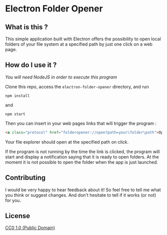 # Electron Folder Opener

## What is this ?

This simple application built with Electron offers the possibility to open local folders of your file system at a specified path by just one click on a web page.

## How do I use it ?

*You will need NodeJS in order to execute this program*

Clone this repo, access the `electron-folder-opener` directory, and run

`npm install`

and

`npm start`

Then you can insert in your web pages links that will trigger the program :

``` html
<a class="protocol" href="folderopener://open?path=your\folder\path">Open this!</a>
```

Your file explorer should open at the specified path on click.

If the program is not running by the time the link is clicked, the program will start and display a notification saying that it is ready to open folders. At the moment it is not possible to open the folder when the app is just launched.

## Contributing

I would be very happy to hear feedback about it! So feel free to tell me what you think or suggest changes. And don't hesitate to tell if it works (or not) for you.

## License

[CC0 1.0 (Public Domain)](LICENSE.md)
